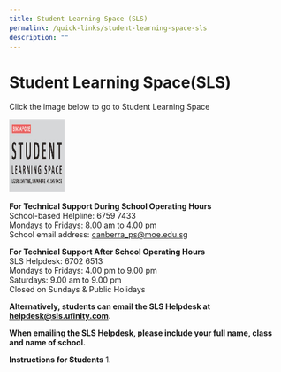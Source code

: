 ```yaml
---
title: Student Learning Space (SLS)
permalink: /quick-links/student-learning-space-sls
description: ""
---
```

# Student Learning Space(SLS)
Click the image below to go to Student Learning Space

<!DOCTYPE html>
<html>
<body>

<p><a href="https://vle.learning.moe.edu.sg/login">
<img src="/images/SLS.png" alt="W3Schools.com" width="100" height="132">
</a></p>

</body>
</html>

**For Technical Support During School Operating Hours**<br>
School-based Helpline: 6759 7433<br>
Mondays to Fridays: 8.00 am to 4.00 pm<br>
School email address: canberra_ps@moe.edu.sg

**For Technical Support After School Operating Hours**<br>
SLS Helpdesk: 6702 6513<br>
Mondays to Fridays: 4.00 pm to 9.00 pm<br>
Saturdays: 9.00 am to 9.00 pm<br>
Closed on Sundays & Public Holidays

**Alternatively, students can email the SLS Helpdesk at helpdesk@sls.ufinity.com.**

**When emailing the SLS Helpdesk, please include your full name, class and name of school.**

**Instructions for Students**
1. 